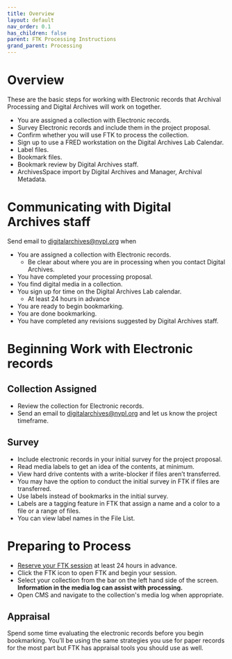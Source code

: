 ```yaml
---
title: Overview
layout: default
nav_order: 0.1
has_children: false
parent: FTK Processing Instructions
grand_parent: Processing
---
```

# Overview
These are the basic steps for working with Electronic records that Archival Processing and Digital Archives will work on together.
* You are assigned a collection with Electronic records.
* Survey Electronic records and include them in the project proposal.
* Confirm whether you will use FTK to process the collection.
* Sign up to use a FRED workstation on the Digital Archives Lab Calendar.
* Label files.
* Bookmark files.
* Bookmark review by Digital Archives staff.
* ArchivesSpace import by Digital Archives and Manager, Archival Metadata.

# Communicating with Digital Archives staff
Send email to [digitalarchives@nypl.org](mailto:digitalarchives@nypl.org) when
* You are assigned a collection with Electronic records.
    * Be clear about where you are in processing when you contact Digital Archives.
* You have completed your processing proposal.
* You find digital media in a collection.
* You sign up for time on the Digital Archives Lab calendar. 
    * At least 24 hours in advance
* You are ready to begin bookmarking.
* You are done bookmarking.
* You have completed any revisions suggested by Digital Archives staff.  

# Beginning Work with Electronic records
## Collection Assigned
* Review the collection for Electronic records.
* Send an email to digitalarchives@nypl.org and let us know the project timeframe.

## Survey
* Include electronic records in your initial survey for the project proposal.
* Read media labels to get an idea of the contents, at minimum.
* View hard drive contents with a write-blocker if files aren’t transferred.
* You may have the option to conduct the initial survey in FTK if files are transferred.
* Use labels instead of bookmarks in the initial survey.
* Labels are a tagging feature in FTK that assign a name and a color to a file or a range of files. 
* You can view label names in the File List. 

# Preparing to Process

* [Reserve your FTK session](../using/using-lab-equipment#reserving-a-workstation-session) at least 24 hours in advance.
* Click the FTK icon to open FTK and begin your session. 
* Select your collection from the bar on the left hand side of the screen.  
**Information in the media log can assist with processing.**
* Open CMS and navigate to the collection's media log when appropriate.  

## Appraisal
Spend some time evaluating the electronic records before you begin bookmarking. You'll be using the same strategies you use for paper records for the most part but FTK has appraisal tools you should use as well.